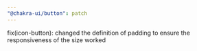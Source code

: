 ```yaml
---
"@chakra-ui/button": patch
---
```


fix(icon-button): changed the definition of padding to ensure the responsiveness
of the size worked

